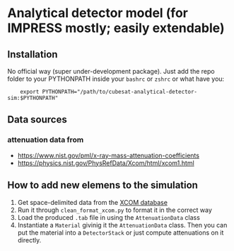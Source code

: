 # Analytical detector model (for IMPRESS mostly; easily extendable)

## Installation
No official way (super under-development package).
Just add the repo folder to your PYTHONPATH inside your `bashrc` or `zshrc` or what have you:
```
    export PYTHONPATH="/path/to/cubesat-analytical-detector-sim:$PYTHONPATH"
```

## Data sources
### attenuation data from
- https://www.nist.gov/pml/x-ray-mass-attenuation-coefficients
- https://physics.nist.gov/PhysRefData/Xcom/html/xcom1.html

## How to add new elemens to the simulation
1. Get space-delimited data from the [XCOM database](https://physics.nist.gov/PhysRefData/Xcom/html/xcom1.html)
2. Run it through `clean_format_xcom.py` to format it in the correct way
3. Load the produced `.tab` file in using the `AttenuationData` class
4. Instantiate a `Material` givinig it the `AttenuationData` class.
Then you can put the material into a `DetectorStack` or just compute attenuations on it directly.
